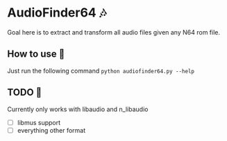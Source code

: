 # AudioFinder64 🎶  
Goal here is to extract and transform all audio files given any N64 rom file.

## How to use 🚀  
Just run the following command `python audiofinder64.py --help`
    
## TODO 📝 
Currently only works with libaudio and n_libaudio
- [ ] libmus support
- [ ] everything other format

